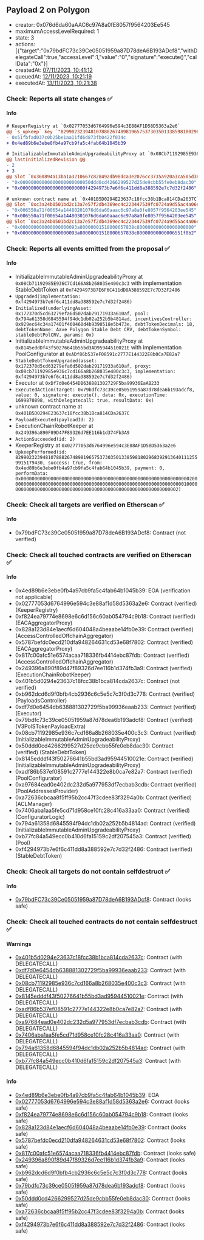 ## Payload 2 on Polygon

- creator: 0x076d6da60aAAC6c97A8a0fE8057f9564203Ee545
- maximumAccessLevelRequired: 1
- state: 3
- actions: [{"target":"0x79bdFC73c39Ce05051959a87D78deA6B193ADcf8","withDelegateCall":true,"accessLevel":1,"value":"0","signature":"execute()","callData":"0x"}]
- createdAt: [07/11/2023, 10:41:12](https://polygonscan.com/tx/0x10b4d93aad7ea00a2827de9acc5343738b4ec7db6668d67cb0425287ee76808c)
- queuedAt: [12/11/2023, 10:21:19](https://polygonscan.com/tx/0x8ee137d58a58c1c56c6af95b4248cfa4b553a92e1613c61b8aaa0785a9cdb6f7)
- executedAt: [13/11/2023, 10:21:38](https://polygonscan.com/tx/0x9588d0addc061f7428835045a8e150e2cd395af00c787e2257c63bacb0c34218)

### Check: Reports all state changes :white_check_mark:

#### Info


```diff
# KeeperRegistry at `0x02777053d6764996e594c3E88AF1D58D5363a2e6`
@@ `s_upkeep` key `"82990232394810788826748981965753730350133859818029683929136401112559915179430"`.lastKeeper @@
- 0x51fbfad037c0b25be1aa11fd6d873fb0422f034c
+ 0x4ed89b6e3ebe0fb4a97cb9fa5c4fab64b1045b39

```

```diff
# InitializableImmutableAdminUpgradeabilityProxy at `0x08Cb71192985E936C7Cd166A8b268035e400c3c3` with implementation StableDebtToken at `0xF4294973B7E6F6C411dD8A388592E7c7D32F2486`
@@ lastInitializedRevision @@
- 2
+ 3
@@ Slot `0x360894a13ba1a3210667c828492db98dca3e2076cc3735a920a3ca505d382bbc` @@
- "0x00000000000000000000000050ddd0cd4266299527d25de9cbb55fe0eb8dac30"
+ "0x000000000000000000000000f4294973b7e6f6c411dd8a388592e7c7d32f2486"
```

```diff
# unknown contract name at `0x401B5D0294E23637c18fcc38b1Bca814CDa2637C`
@@ Slot `0xc3a24b0501bd2c13a7e57f2db4369ec4c223447539fc0724a9d55ac4a06ebd4d` @@
- "0x006550a71f00654a14480201076d6da60aaac6c97a8a0fe8057f9564203ee545"
+ "0x006550a71f00654a14480301076d6da60aaac6c97a8a0fe8057f9564203ee545"
@@ Slot `0xc3a24b0501bd2c13a7e57f2db4369ec4c223447539fc0724a9d55ac4a06ebd4e` @@
- "0x000000000000000000093a80000001518000657838c800000000000000000000"
+ "0x000000000000000000093a80000001518000657838c80000000000006551f8b2"
```


### Check: Reports all events emitted from the proposal :white_check_mark:

#### Info

- InitializableImmutableAdminUpgradeabilityProxy at `0x08Cb71192985E936C7Cd166A8b268035e400c3c3` with implementation StableDebtToken at `0xF4294973B7E6F6C411dD8A388592E7c7D32F2486`
- `Upgraded(implementation: 0xf4294973b7e6f6c411dd8a388592e7c7d32f2486)`
- `Initialized(underlyingAsset: 0x172370d5cd63279efa6d502dab29171933a610af, pool: 0x794a61358d6845594f94dc1db02a252b5b4814ad, incentivesController: 0x929ec64c34a17401f460460d4b9390518e5b473e, debtTokenDecimals: 18, debtTokenName: Aave Polygon Stable Debt CRV, debtTokenSymbol: stableDebtPolCRV, params: 0x)`
- InitializableImmutableAdminUpgradeabilityProxy at `0x8145eddDf43f50276641b55bd3AD95944510021E` with implementation PoolConfigurator at `0xADf86b537eF08591c2777E144322E8b0Ca7E82a7`
- `StableDebtTokenUpgraded(asset: 0x172370d5cd63279efa6d502dab29171933a610af, proxy: 0x08cb71192985e936c7cd166a8b268035e400c3c3, implementation: 0xf4294973b7e6f6c411dd8a388592e7c7d32f2486)`
- Executor at `0xDf7d0e6454DB638881302729F5ba99936EaAB233`
- `ExecutedAction(target: 0x79bdfc73c39ce05051959a87d78dea6b193adcf8, value: 0, signature: execute(), data: 0x, executionTime: 1699870898, withDelegatecall: true, resultData: 0x)`
- unknown contract name at `0x401B5D0294E23637c18fcc38b1Bca814CDa2637C`
- `PayloadExecuted(payloadId: 2)`
- ExecutionChainRobotKeeper at `0x249396a890F89D47F89326d7EE116b1d374Fb3A9`
- `ActionSucceeded(id: 2)`
- KeeperRegistry at `0x02777053d6764996e594c3E88AF1D58D5363a2e6`
- `UpkeepPerformed(id: 82990232394810788826748981965753730350133859818029683929136401112559915179430, success: true, from: 0x4ed89b6e3ebe0fb4a97cb9fa5c4fab64b1045b39, payment: 0, performData: 0x000000000000000000000000000000000000000000000000000000000000002000000000000000000000000000000000000000000000000000000000000000010000000000000000000000000000000000000000000000000000000000000002)`

### Check: Check all targets are verified on Etherscan :white_check_mark:

#### Info

- 0x79bdFC73c39Ce05051959a87D78deA6B193ADcf8: Contract (not verified)

### Check: Check all touched contracts are verified on Etherscan :white_check_mark:

#### Info

- 0x4ed89b6e3ebe0fb4a97cb9fa5c4fab64b1045b39: EOA (verification not applicable)
- 0x02777053d6764996e594c3e88af1d58d5363a2e6: Contract (verified) (KeeperRegistry)
- 0xf824ea79774e8698e6c6d156c60ab054794c9b18: Contract (verified) (EACAggregatorProxy)
- 0x828a123d84e1aecf6d604048a4beaabe14fb0e39: Contract (verified) (AccessControlledOffchainAggregator)
- 0x5787befdc0ecd210dfa948264631cd53e68f7802: Contract (verified) (EACAggregatorProxy)
- 0x817c00afc51e6574acaa718336fb4414ebc87fdb: Contract (verified) (AccessControlledOffchainAggregator)
- 0x249396a890f89d47f89326d7ee116b1d374fb3a9: Contract (verified) (ExecutionChainRobotKeeper)
- 0x401b5d0294e23637c18fcc38b1bca814cda2637c: Contract (not verified)
- 0xb962dcd6d9f0bfb4cb2936c6c5e5c7c3f0d3c778: Contract (verified) (PayloadsController)
- 0xdf7d0e6454db638881302729f5ba99936eaab233: Contract (verified) (Executor)
- 0x79bdfc73c39ce05051959a87d78dea6b193adcf8: Contract (verified) (V3PolSTokenPayloadExtra)
- 0x08cb71192985e936c7cd166a8b268035e400c3c3: Contract (verified) (InitializableImmutableAdminUpgradeabilityProxy)
- 0x50ddd0cd4266299527d25de9cbb55fe0eb8dac30: Contract (verified) (StableDebtToken)
- 0x8145edddf43f50276641b55bd3ad95944510021e: Contract (verified) (InitializableImmutableAdminUpgradeabilityProxy)
- 0xadf86b537ef08591c2777e144322e8b0ca7e82a7: Contract (verified) (PoolConfigurator)
- 0xa97684ead0e402dc232d5a977953df7ecbab3cdb: Contract (verified) (PoolAddressesProvider)
- 0xa72636cbcaa8f5ff95b2cc47f3cdee83f3294a0b: Contract (verified) (ACLManager)
- 0x7406aba1aa5fe5cd71d958ce10fc28c416a33aa0: Contract (verified) (ConfiguratorLogic)
- 0x794a61358d6845594f94dc1db02a252b5b4814ad: Contract (verified) (InitializableImmutableAdminUpgradeabilityProxy)
- 0xb77fc84a549ecc0b410d6fa15159c2df207545a3: Contract (verified) (Pool)
- 0xf4294973b7e6f6c411dd8a388592e7c7d32f2486: Contract (verified) (StableDebtToken)

### Check: Check all targets do not contain selfdestruct :white_check_mark:

#### Info

- [0x79bdFC73c39Ce05051959a87D78deA6B193ADcf8](https://polygonscan.com/address/0x79bdFC73c39Ce05051959a87D78deA6B193ADcf8): Contract (looks safe)

### Check: Check all touched contracts do not contain selfdestruct :white_check_mark:

#### Warnings

- [0x401b5d0294e23637c18fcc38b1bca814cda2637c](https://polygonscan.com/address/0x401b5d0294e23637c18fcc38b1bca814cda2637c): Contract (with DELEGATECALL)
- [0xdf7d0e6454db638881302729f5ba99936eaab233](https://polygonscan.com/address/0xdf7d0e6454db638881302729f5ba99936eaab233): Contract (with DELEGATECALL)
- [0x08cb71192985e936c7cd166a8b268035e400c3c3](https://polygonscan.com/address/0x08cb71192985e936c7cd166a8b268035e400c3c3): Contract (with DELEGATECALL)
- [0x8145edddf43f50276641b55bd3ad95944510021e](https://polygonscan.com/address/0x8145edddf43f50276641b55bd3ad95944510021e): Contract (with DELEGATECALL)
- [0xadf86b537ef08591c2777e144322e8b0ca7e82a7](https://polygonscan.com/address/0xadf86b537ef08591c2777e144322e8b0ca7e82a7): Contract (with DELEGATECALL)
- [0xa97684ead0e402dc232d5a977953df7ecbab3cdb](https://polygonscan.com/address/0xa97684ead0e402dc232d5a977953df7ecbab3cdb): Contract (with DELEGATECALL)
- [0x7406aba1aa5fe5cd71d958ce10fc28c416a33aa0](https://polygonscan.com/address/0x7406aba1aa5fe5cd71d958ce10fc28c416a33aa0): Contract (with DELEGATECALL)
- [0x794a61358d6845594f94dc1db02a252b5b4814ad](https://polygonscan.com/address/0x794a61358d6845594f94dc1db02a252b5b4814ad): Contract (with DELEGATECALL)
- [0xb77fc84a549ecc0b410d6fa15159c2df207545a3](https://polygonscan.com/address/0xb77fc84a549ecc0b410d6fa15159c2df207545a3): Contract (with DELEGATECALL)

#### Info

- [0x4ed89b6e3ebe0fb4a97cb9fa5c4fab64b1045b39](https://polygonscan.com/address/0x4ed89b6e3ebe0fb4a97cb9fa5c4fab64b1045b39): EOA
- [0x02777053d6764996e594c3e88af1d58d5363a2e6](https://polygonscan.com/address/0x02777053d6764996e594c3e88af1d58d5363a2e6): Contract (looks safe)
- [0xf824ea79774e8698e6c6d156c60ab054794c9b18](https://polygonscan.com/address/0xf824ea79774e8698e6c6d156c60ab054794c9b18): Contract (looks safe)
- [0x828a123d84e1aecf6d604048a4beaabe14fb0e39](https://polygonscan.com/address/0x828a123d84e1aecf6d604048a4beaabe14fb0e39): Contract (looks safe)
- [0x5787befdc0ecd210dfa948264631cd53e68f7802](https://polygonscan.com/address/0x5787befdc0ecd210dfa948264631cd53e68f7802): Contract (looks safe)
- [0x817c00afc51e6574acaa718336fb4414ebc87fdb](https://polygonscan.com/address/0x817c00afc51e6574acaa718336fb4414ebc87fdb): Contract (looks safe)
- [0x249396a890f89d47f89326d7ee116b1d374fb3a9](https://polygonscan.com/address/0x249396a890f89d47f89326d7ee116b1d374fb3a9): Contract (looks safe)
- [0xb962dcd6d9f0bfb4cb2936c6c5e5c7c3f0d3c778](https://polygonscan.com/address/0xb962dcd6d9f0bfb4cb2936c6c5e5c7c3f0d3c778): Contract (looks safe)
- [0x79bdfc73c39ce05051959a87d78dea6b193adcf8](https://polygonscan.com/address/0x79bdfc73c39ce05051959a87d78dea6b193adcf8): Contract (looks safe)
- [0x50ddd0cd4266299527d25de9cbb55fe0eb8dac30](https://polygonscan.com/address/0x50ddd0cd4266299527d25de9cbb55fe0eb8dac30): Contract (looks safe)
- [0xa72636cbcaa8f5ff95b2cc47f3cdee83f3294a0b](https://polygonscan.com/address/0xa72636cbcaa8f5ff95b2cc47f3cdee83f3294a0b): Contract (looks safe)
- [0xf4294973b7e6f6c411dd8a388592e7c7d32f2486](https://polygonscan.com/address/0xf4294973b7e6f6c411dd8a388592e7c7d32f2486): Contract (looks safe)

